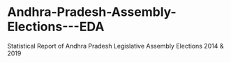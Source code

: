 # Andhra-Pradesh-Assembly-Elections---EDA
Statistical Report of Andhra Pradesh Legislative Assembly Elections 2014 &amp; 2019
